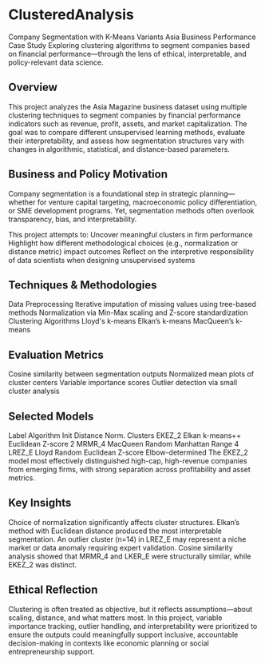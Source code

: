 # ClusteredAnalysis

Company Segmentation with K-Means Variants
Asia Business Performance Case Study
Exploring clustering algorithms to segment companies based on financial performance—through the lens of ethical, interpretable, and policy-relevant data science.

## Overview
This project analyzes the Asia Magazine business dataset using multiple clustering techniques to segment companies by financial performance indicators such as revenue, profit, assets, and market capitalization.
The goal was to compare different unsupervised learning methods, evaluate their interpretability, and assess how segmentation structures vary with changes in algorithmic, statistical, and distance-based parameters.

## Business and Policy Motivation
Company segmentation is a foundational step in strategic planning—whether for venture capital targeting, macroeconomic policy differentiation, or SME development programs. Yet, segmentation methods often overlook transparency, bias, and interpretability.

This project attempts to:
Uncover meaningful clusters in firm performance
Highlight how different methodological choices (e.g., normalization or distance metric) impact outcomes
Reflect on the interpretive responsibility of data scientists when designing unsupervised systems

## Techniques & Methodologies
Data Preprocessing
Iterative imputation of missing values using tree-based methods
Normalization via Min-Max scaling and Z-score standardization
Clustering Algorithms
Lloyd's k-means
Elkan’s k-means
MacQueen’s k-means

## Evaluation Metrics
Cosine similarity between segmentation outputs
Normalized mean plots of cluster centers
Variable importance scores
Outlier detection via small cluster analysis

## Selected Models
Label	Algorithm	Init	Distance	Norm.	Clusters
EKEZ_2	Elkan	k-means++	Euclidean	Z-score	2
MRMR_4	MacQueen	Random	Manhattan	Range	4
LREZ_E	Lloyd	Random	Euclidean	Z-score	Elbow-determined
The EKEZ_2 model most effectively distinguished high-cap, high-revenue companies from emerging firms, with strong separation across profitability and asset metrics.

## Key Insights
Choice of normalization significantly affects cluster structures.
Elkan’s method with Euclidean distance produced the most interpretable segmentation.
An outlier cluster (n=14) in LREZ_E may represent a niche market or data anomaly requiring expert validation.
Cosine similarity analysis showed that MRMR_4 and LKER_E were structurally similar, while EKEZ_2 was distinct.

## Ethical Reflection
Clustering is often treated as objective, but it reflects assumptions—about scaling, distance, and what matters most. In this project, variable importance tracking, outlier handling, and interpretability were prioritized to ensure the outputs could meaningfully support inclusive, accountable decision-making in contexts like economic planning or social entrepreneurship support.
